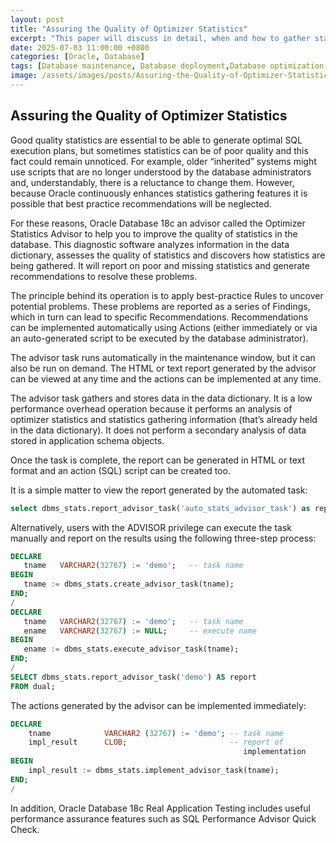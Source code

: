 ```yaml
---
layout: post
title: "Assuring the Quality of Optimizer Statistics"
excerpt: "This paper will discuss in detail, when and how to gather statistics for the most common scenarios seen in an Oracle Database."
date: 2025-07-03 11:00:00 +0800
categories: [Oracle, Database]
tags: [Database maintenance, Database deployment,Database optimization, oracle]
image: /assets/images/posts/Assuring-the-Quality-of-Optimizer-Statistics.jpg
---
```


## Assuring the Quality of Optimizer Statistics
Good quality statistics are essential to be able to generate optimal SQL execution plans, but sometimes statistics
can be of poor quality and this fact could remain unnoticed. For example, older “inherited” systems might use scripts
that are no longer understood by the database administrators and, understandably, there is a reluctance to change
them. However, because Oracle continuously enhances statistics gathering features it is possible that best practice
recommendations will be neglected.

For these reasons, Oracle Database 18c an advisor called the Optimizer Statistics Advisor to help you to improve
the quality of statistics in the database. This diagnostic software analyzes information in the data dictionary,
assesses the quality of statistics and discovers how statistics are being gathered. It will report on poor and missing
statistics and generate recommendations to resolve these problems.

The principle behind its operation is to apply best-practice Rules to uncover potential problems. These problems are
reported as a series of Findings, which in turn can lead to specific Recommendations. Recommendations can be
implemented automatically using Actions (either immediately or via an auto-generated script to be executed by the
database administrator).

The advisor task runs automatically in the maintenance window, but it can also be run on demand. The HTML or text
report generated by the advisor can be viewed at any time and the actions can be implemented at any time.

The advisor task gathers and stores data in the data dictionary. It is a low performance overhead operation because
it performs an analysis of optimizer statistics and statistics gathering information (that’s already held in the data
dictionary). It does not perform a secondary analysis of data stored in application schema objects.  

Once the task is complete, the report can be generated in HTML or text format and an action (SQL) script can be
created too.

It is a simple matter to view the report generated by the automated task:
```sql
select dbms_stats.report_advisor_task('auto_stats_advisor_task') as report from dual;
```
Alternatively, users with the ADVISOR privilege can execute the task manually and report on the results using the following three-step process:  
``` sql
DECLARE
   tname   VARCHAR2(32767) := 'demo';   -- task name
BEGIN
   tname := dbms_stats.create_advisor_task(tname);
END;
/
DECLARE
   tname   VARCHAR2(32767) := 'demo';   -- task name
   ename   VARCHAR2(32767) := NULL;     -- execute name
BEGIN
   ename := dbms_stats.execute_advisor_task(tname);
END;
/  
SELECT dbms_stats.report_advisor_task('demo') AS report  
FROM dual;
 ```

The actions generated by the advisor can be implemented immediately:  
```SQL
DECLARE
    tname            VARCHAR2 (32767) := 'demo'; -- task name
    impl_result      CLOB;                       -- report of  
                                                    implementation
BEGIN
    impl_result := dbms_stats.implement_advisor_task(tname);
END;
/
```

In addition, Oracle Database 18c Real Application Testing includes useful performance assurance features such as
SQL Performance Advisor Quick Check.
